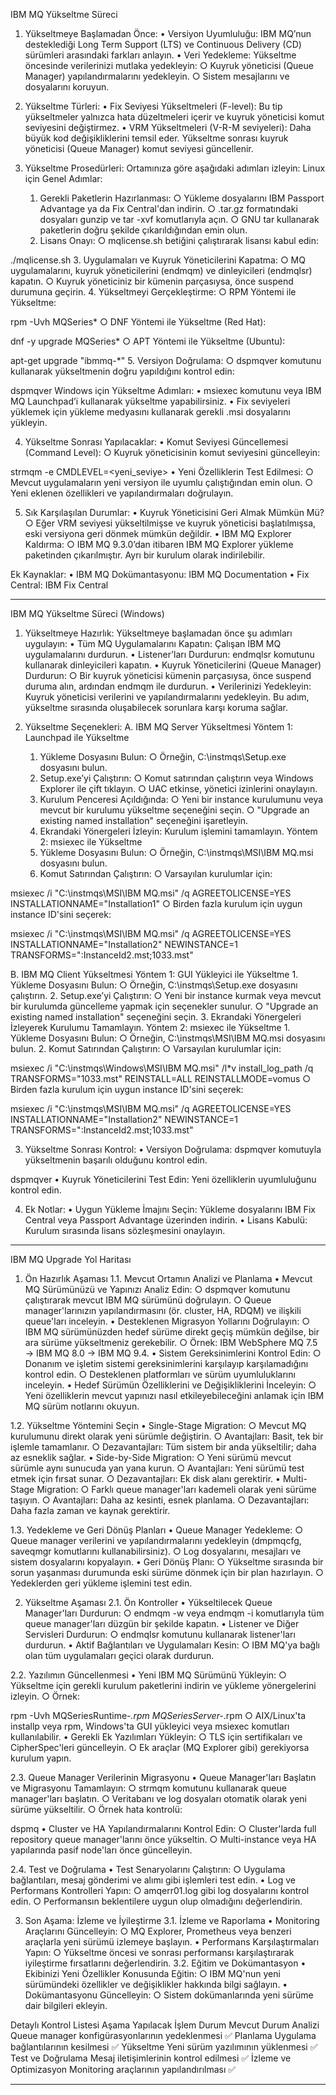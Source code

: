 
IBM MQ Yükseltme Süreci
1. Yükseltmeye Başlamadan Önce:
	• Versiyon Uyumluluğu: IBM MQ’nun desteklediği Long Term Support (LTS) ve Continuous Delivery (CD) sürümleri arasındaki farkları anlayın.
	• Veri Yedekleme: Yükseltme öncesinde verilerinizi mutlaka yedekleyin:
		○ Kuyruk yöneticisi (Queue Manager) yapılandırmalarını yedekleyin.
		○ Sistem mesajlarını ve dosyalarını koruyun.

2. Yükseltme Türleri:
	• Fix Seviyesi Yükseltmeleri (F-level): Bu tip yükseltmeler yalnızca hata düzeltmeleri içerir ve kuyruk yöneticisi komut seviyesini değiştirmez.
	• VRM Yükseltmeleri (V-R-M seviyeleri): Daha büyük kod değişikliklerini temsil eder. Yükseltme sonrası kuyruk yöneticisi (Queue Manager) komut seviyesi güncellenir.

3. Yükseltme Prosedürleri:
Ortamınıza göre aşağıdaki adımları izleyin:
Linux için Genel Adımlar:
	1. Gerekli Paketlerin Hazırlanması:
		○ Yükleme dosyalarını IBM Passport Advantage ya da Fix Central'dan indirin.
		○ .tar.gz formatındaki dosyaları gunzip ve tar -xvf komutlarıyla açın.
		○ GNU tar kullanarak paketlerin doğru şekilde çıkarıldığından emin olun.
	2. Lisans Onayı:
		○ mqlicense.sh betiğini çalıştırarak lisansı kabul edin:./mqlicense.sh
	3. Uygulamaları ve Kuyruk Yöneticilerini Kapatma:
		○ MQ uygulamalarını, kuyruk yöneticilerini (endmqm) ve dinleyicileri (endmqlsr) kapatın.
		○ Kuyruk yöneticiniz bir kümenin parçasıysa, önce suspend durumuna geçirin.
	4. Yükseltmeyi Gerçekleştirme:
		○ RPM Yöntemi ile Yükseltme:rpm -Uvh MQSeries*
		○ DNF Yöntemi ile Yükseltme (Red Hat):dnf -y upgrade MQSeries*
		○ APT Yöntemi ile Yükseltme (Ubuntu):apt-get upgrade "ibmmq-*"
	5. Versiyon Doğrulama:
		○ dspmqver komutunu kullanarak yükseltmenin doğru yapıldığını kontrol edin:dspmqver
Windows için Yükseltme Adımları:
	• msiexec komutunu veya IBM MQ Launchpad’i kullanarak yükseltme yapabilirsiniz.
	• Fix seviyeleri yüklemek için yükleme medyasını kullanarak gerekli .msi dosyalarını yükleyin.

4. Yükseltme Sonrası Yapılacaklar:
	• Komut Seviyesi Güncellemesi (Command Level):
		○ Kuyruk yöneticisinin komut seviyesini güncelleyin:strmqm -e CMDLEVEL=<yeni_seviye>
	• Yeni Özelliklerin Test Edilmesi:
		○ Mevcut uygulamaların yeni versiyon ile uyumlu çalıştığından emin olun.
		○ Yeni eklenen özellikleri ve yapılandırmaları doğrulayın.

5. Sık Karşılaşılan Durumlar:
	• Kuyruk Yöneticisini Geri Almak Mümkün Mü?
		○ Eğer VRM seviyesi yükseltilmişse ve kuyruk yöneticisi başlatılmışsa, eski versiyona geri dönmek mümkün değildir.
	• IBM MQ Explorer Kaldırma:
		○ IBM MQ 9.3.0’dan itibaren IBM MQ Explorer yükleme paketinden çıkarılmıştır. Ayrı bir kurulum olarak indirilebilir.

Ek Kaynaklar:
	• IBM MQ Dokümantasyonu: IBM MQ Documentation
	• Fix Central: IBM Fix Central



*********************



IBM MQ Yükseltme Süreci (Windows)
1. Yükseltmeye Hazırlık:
Yükseltmeye başlamadan önce şu adımları uygulayın:
	• Tüm MQ Uygulamalarını Kapatın: Çalışan IBM MQ uygulamalarını durdurun.
	• Listener'ları Durdurun: endmqlsr komutunu kullanarak dinleyicileri kapatın.
	• Kuyruk Yöneticilerini (Queue Manager) Durdurun:
		○ Bir kuyruk yöneticisi kümenin parçasıysa, önce suspend duruma alın, ardından endmqm ile durdurun.
	• Verilerinizi Yedekleyin: Kuyruk yöneticisi verilerini ve yapılandırmalarını yedekleyin. Bu adım, yükseltme sırasında oluşabilecek sorunlara karşı koruma sağlar.

2. Yükseltme Seçenekleri:
A. IBM MQ Server Yükseltmesi
Yöntem 1: Launchpad ile Yükseltme
	1. Yükleme Dosyasını Bulun:
		○ Örneğin, C:\instmqs\Setup.exe dosyasını bulun.
	2. Setup.exe’yi Çalıştırın:
		○ Komut satırından çalıştırın veya Windows Explorer ile çift tıklayın.
		○ UAC etkinse, yönetici izinlerini onaylayın.
	3. Kurulum Penceresi Açıldığında:
		○ Yeni bir instance kurulumunu veya mevcut bir kurulumu yükseltme seçeneğini seçin.
		○ "Upgrade an existing named installation" seçeneğini işaretleyin.
	4. Ekrandaki Yönergeleri İzleyin: Kurulum işlemini tamamlayın.
Yöntem 2: msiexec ile Yükseltme
	1. Yükleme Dosyasını Bulun:
		○ Örneğin, C:\instmqs\MSI\IBM MQ.msi dosyasını bulun.
	2. Komut Satırından Çalıştırın:
		○ Varsayılan kurulumlar için:msiexec /i "C:\instmqs\MSI\IBM MQ.msi" /q AGREETOLICENSE=YES INSTALLATIONNAME="Installation1"
		○ Birden fazla kurulum için uygun instance ID'sini seçerek:msiexec /i "C:\instmqs\MSI\IBM MQ.msi" /q AGREETOLICENSE=YES INSTALLATIONNAME="Installation2" NEWINSTANCE=1 TRANSFORMS=":InstanceId2.mst;1033.mst"

B. IBM MQ Client Yükseltmesi
Yöntem 1: GUI Yükleyici ile Yükseltme
	1. Yükleme Dosyasını Bulun:
		○ Örneğin, C:\instmqs\Setup.exe dosyasını çalıştırın.
	2. Setup.exe’yi Çalıştırın:
		○ Yeni bir instance kurmak veya mevcut bir kurulumda güncelleme yapmak için seçenekler sunulur.
		○ "Upgrade an existing named installation" seçeneğini seçin.
	3. Ekrandaki Yönergeleri İzleyerek Kurulumu Tamamlayın.
Yöntem 2: msiexec ile Yükseltme
	1. Yükleme Dosyasını Bulun:
		○ Örneğin, C:\instmqs\MSI\IBM MQ.msi dosyasını bulun.
	2. Komut Satırından Çalıştırın:
		○ Varsayılan kurulumlar için:msiexec /i "C:\instmqs\Windows\MSI\IBM MQ.msi" /l*v install_log_path /q TRANSFORMS="1033.mst" REINSTALL=ALL REINSTALLMODE=vomus
		○ Birden fazla kurulum için uygun instance ID'sini seçerek:msiexec /i "C:\instmqs\MSI\IBM MQ.msi" /q AGREETOLICENSE=YES INSTALLATIONNAME="Installation2" NEWINSTANCE=1 TRANSFORMS=":InstanceId2.mst;1033.mst"

3. Yükseltme Sonrası Kontrol:
	• Versiyon Doğrulama: dspmqver komutuyla yükseltmenin başarılı olduğunu kontrol edin.dspmqver
	• Kuyruk Yöneticilerini Test Edin: Yeni özelliklerin uyumluluğunu kontrol edin.

4. Ek Notlar:
	• Uygun Yükleme İmajını Seçin: Yükleme dosyalarını IBM Fix Central veya Passport Advantage üzerinden indirin.
	• Lisans Kabulü: Kurulum sırasında lisans sözleşmesini onaylayın.


************************


IBM MQ Upgrade Yol Haritası
1. Ön Hazırlık Aşaması
1.1. Mevcut Ortamın Analizi ve Planlama
	• Mevcut MQ Sürümünüzü ve Yapınızı Analiz Edin:
		○ dspmqver komutunu çalıştırarak mevcut IBM MQ sürümünü doğrulayın.
		○ Queue manager'larınızın yapılandırmasını (ör. cluster, HA, RDQM) ve ilişkili queue'ları inceleyin.
	• Desteklenen Migrasyon Yollarını Doğrulayın:
		○ IBM MQ sürümünüzden hedef sürüme direkt geçiş mümkün değilse, bir ara sürüme yükseltmeniz gerekebilir.
		○ Örnek: IBM WebSphere MQ 7.5 → IBM MQ 8.0 → IBM MQ 9.4.
	• Sistem Gereksinimlerini Kontrol Edin:
		○ Donanım ve işletim sistemi gereksinimlerini karşılayıp karşılamadığını kontrol edin.
		○ Desteklenen platformları ve sürüm uyumluluklarını inceleyin.
	• Hedef Sürümün Özelliklerini ve Değişikliklerini İnceleyin:
		○ Yeni özelliklerin mevcut yapınızı nasıl etkileyebileceğini anlamak için IBM MQ sürüm notlarını okuyun.

1.2. Yükseltme Yöntemini Seçin
	• Single-Stage Migration:
		○ Mevcut MQ kurulumunu direkt olarak yeni sürümle değiştirin.
		○ Avantajları: Basit, tek bir işlemle tamamlanır.
		○ Dezavantajları: Tüm sistem bir anda yükseltilir; daha az esneklik sağlar.
	• Side-by-Side Migration:
		○ Yeni sürümü mevcut sürümle aynı sunucuda yan yana kurun.
		○ Avantajları: Yeni sürümü test etmek için fırsat sunar.
		○ Dezavantajları: Ek disk alanı gerektirir.
	• Multi-Stage Migration:
		○ Farklı queue manager'ları kademeli olarak yeni sürüme taşıyın.
		○ Avantajları: Daha az kesinti, esnek planlama.
		○ Dezavantajları: Daha fazla zaman ve kaynak gerektirir.

1.3. Yedekleme ve Geri Dönüş Planları
	• Queue Manager Yedekleme:
		○ Queue manager verilerini ve yapılandırmalarını yedekleyin (dmpmqcfg, saveqmgr komutlarını kullanabilirsiniz).
		○ Log dosyalarını, mesajları ve sistem dosyalarını kopyalayın.
	• Geri Dönüş Planı:
		○ Yükseltme sırasında bir sorun yaşanması durumunda eski sürüme dönmek için bir plan hazırlayın.
		○ Yedeklerden geri yükleme işlemini test edin.

2. Yükseltme Aşaması
2.1. Ön Kontroller
	• Yükseltilecek Queue Manager'ları Durdurun:
		○ endmqm -w veya endmqm -i komutlarıyla tüm queue manager'ları düzgün bir şekilde kapatın.
	• Listener ve Diğer Servisleri Durdurun:
		○ endmqlsr komutunu kullanarak listener'ları durdurun.
	• Aktif Bağlantıları ve Uygulamaları Kesin:
		○ IBM MQ'ya bağlı olan tüm uygulamaları geçici olarak durdurun.

2.2. Yazılımın Güncellenmesi
	• Yeni IBM MQ Sürümünü Yükleyin:
		○ Yükseltme için gerekli kurulum paketlerini indirin ve yükleme yönergelerini izleyin.
		○ Örnek:rpm -Uvh MQSeriesRuntime-*.rpm MQSeriesServer-*.rpm
		○ AIX/Linux'ta installp veya rpm, Windows'ta GUI yükleyici veya msiexec komutları kullanılabilir.
	• Gerekli Ek Yazılımları Yükleyin:
		○ TLS için sertifikaları ve CipherSpec'leri güncelleyin.
		○ Ek araçlar (MQ Explorer gibi) gerekiyorsa kurulum yapın.

2.3. Queue Manager Verilerinin Migrasyonu
	• Queue Manager'ları Başlatın ve Migrasyonu Tamamlayın:
		○ strmqm komutunu kullanarak queue manager'ları başlatın.
		○ Veritabanı ve log dosyaları otomatik olarak yeni sürüme yükseltilir.
		○ Örnek hata kontrolü:dspmq
	• Cluster ve HA Yapılandırmalarını Kontrol Edin:
		○ Cluster'larda full repository queue manager'larını önce yükseltin.
		○ Multi-instance veya HA yapılarında pasif node'ları önce güncelleyin.

2.4. Test ve Doğrulama
	• Test Senaryolarını Çalıştırın:
		○ Uygulama bağlantıları, mesaj gönderimi ve alımı gibi işlemleri test edin.
	• Log ve Performans Kontrolleri Yapın:
		○ amqerr01.log gibi log dosyalarını kontrol edin.
		○ Performansın beklentilere uygun olup olmadığını değerlendirin.

3. Son Aşama: İzleme ve İyileştirme
3.1. İzleme ve Raporlama
	• Monitoring Araçlarını Güncelleyin:
		○ MQ Explorer, Prometheus veya benzeri araçlarla yeni sürümü izlemeye başlayın.
	• Performans Karşılaştırmaları Yapın:
		○ Yükseltme öncesi ve sonrası performansı karşılaştırarak iyileştirme fırsatlarını değerlendirin.
3.2. Eğitim ve Dokümantasyon
	• Ekibinizi Yeni Özellikler Konusunda Eğitin:
		○ IBM MQ'nun yeni sürümündeki özellikler ve değişiklikler hakkında bilgi sağlayın.
	• Dokümantasyonu Güncelleyin:
		○ Sistem dokümanlarında yeni sürüme dair bilgileri ekleyin.

Detaylı Kontrol Listesi
Aşama	Yapılacak İşlem	Durum
Mevcut Durum Analizi	Queue manager konfigürasyonlarının yedeklenmesi	✅
Planlama	Uygulama bağlantılarının kesilmesi	✅
Yükseltme	Yeni sürüm yazılımının yüklenmesi	✅
Test ve Doğrulama	Mesaj iletişimlerinin kontrol edilmesi	✅
İzleme ve Optimizasyon	Monitoring araçlarının yapılandırılması	✅



**************************


